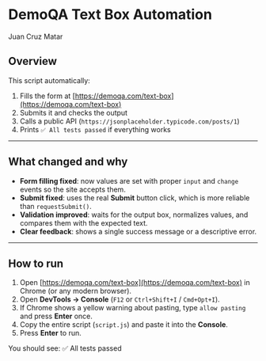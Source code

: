 # DemoQA Text Box Automation
Juan Cruz Matar
## Overview
This script automatically:
1. Fills the form at [https://demoqa.com/text-box](https://demoqa.com/text-box)  
2. Submits it and checks the output  
3. Calls a public API (`https://jsonplaceholder.typicode.com/posts/1`)  
4. Prints `✅ All tests passed` if everything works

---

## What changed and why
- **Form filling fixed**: now values are set with proper `input` and `change` events so the site accepts them.  
- **Submit fixed**: uses the real **Submit** button click, which is more reliable than `requestSubmit()`.  
- **Validation improved**: waits for the output box, normalizes values, and compares them with the expected text.  
- **Clear feedback**: shows a single success message or a descriptive error.

---

## How to run
1. Open [https://demoqa.com/text-box](https://demoqa.com/text-box) in Chrome (or any modern browser).  
2. Open **DevTools → Console** (`F12` or `Ctrl+Shift+I` / `Cmd+Opt+I`).  
3. If Chrome shows a yellow warning about pasting, type `allow pasting` and press **Enter** once.  
4. Copy the entire script (`script.js`) and paste it into the **Console**.  
5. Press **Enter** to run.  

You should see:
✅ All tests passed
